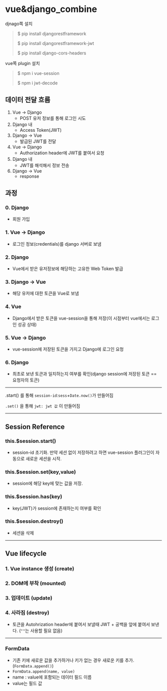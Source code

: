 # vue&django_combine

djnago쪽 설치

> $ pip install djangorestframework
>
> $ pip install djangorestframework-jwt
>
> $ pip install django-cors-headers



vue쪽 plugin 설치

> $ npm i vue-session
>
> $ npm i jwt-decode



## 데이터 전달 흐름

1. Vue -> Django
   - POST 유저 정보를 통해 로그인 시도
2. Django 내
   - Access Token(JWT)
3. Django -> Vue
   - 발급된 JWT를 전달
4. Vue -> Django
   - Authorization header에 JWT를 붙여서 요청
5. Django 내
   - JWT를 해석해서 정보 전송
6. Django -> Vue
   - response



## 과정

### 0. Django

- 회원 가입

### 1. Vue -> Django

- 로그인 정보(credentials)를 django 서버로 보냄

### 2. Django

- Vue에서 받은 유저정보에 해당하는 고유한 Web Token 발급

### 3. Django -> Vue

- 해당 유저에 대한 토큰을 Vue로 보냄

### 4. Vue

- Django에서 받은 토큰을 vue-session을 통해 저장(이 시점부터 vue에서는 로그인 성공 상태)

### 5. Vue -> Django

- vue-session에 저장된 토큰을 가지고 Django에 로그인 요청

### 6. Django

- 최초로 보낸 토큰과 일치하는지 여부를 확인(django session에 저장된 토큰 == 요청자의 토큰)

-----------

.start() 를 통해 `session-id`:`sess`+`Date.now()`가 만들어짐

`.set()` 을 통해 `jwt: jwt 값` 이 만들어짐

-------

## Session Reference

### this.$session.start() 

- session-id 초기화. 만약 세션 없이 저장하려고 하면 vue-session 플러그인이 자동으로 새로운 세션을 시작.



### this.$session.set(key,value)

- session에 해당 key에 맞는 값을 저장.



### this.$session.has(key) 

- key(JWT)가 session에 존재하는지 여부를 확인



### this.$session.destroy() 

- 세션을 삭제

--------------------

## Vue lifecycle

### 1. Vue instance 생성 (create)

### 2. DOM에 부착 (mounted)

### 3. 업데이트 (update)

### 4. 사라짐 (destroy)



- 토큰을 Autohrization header에 붙여서 보낼때 JWT + 공백을 앞에 붙여서 보낸다. (`""`는 사용할 필요 없음)

----------

### FormData

- 기존 키에 새로운 값을 추가하거나 키가 없는 경우 새로운 키를 추가. (`FormData.append()`)
- `FormData.append(name, value)`
- name : value에 포함되는 데이터 필드 이름
- value는 필드 값